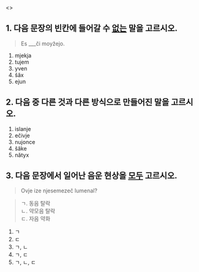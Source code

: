 <<test>>

## 1. 다음 문장의 빈칸에 들어갈 수 <u>없는</u> 말을 고르시오.
> Es ___či moyžejo.

1. mjekja
2. tujem
3. yven
4. šăx
5. ejun

## 2. 다음 중 다른 것과 다른 방식으로 만들어진 말을 고르시오.

1. islanje
2. ečivje
3. nujonce
4. šăke
5. nătyx

## 3. 다음 문장에서 일어난 음운 현상을 <u>모두</u> 고르시오.
> Ovje ize njesemezeč lumenal?

> ㄱ. 동음 탈락  
> ㄴ. 약모음 탈락  
> ㄷ. 자음 약화

1. ㄱ
2. ㄷ
3. ㄱ, ㄴ
4. ㄱ, ㄷ
5. ㄱ, ㄴ, ㄷ